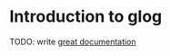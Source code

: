# Introduction to glog

TODO: write [great documentation](http://jacobian.org/writing/what-to-write/)
